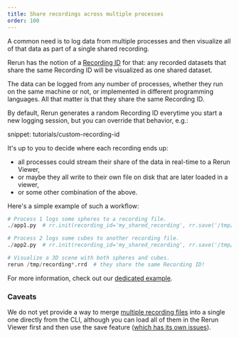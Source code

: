 ```yaml
---
title: Share recordings across multiple processes
order: 100
---
```


A common need is to log data from multiple processes and then visualize all of that data as part of a single shared recording.

Rerun has the notion of a [Recording ID](../../concepts/apps-and-recordings.md) for that: any recorded datasets that share the same Recording ID will be visualized as one shared dataset.

The data can be logged from any number of processes, whether they run on the same machine or not, or implemented in different programming languages.
All that matter is that they share the same Recording ID.

By default, Rerun generates a random Recording ID everytime you start a new logging session, but you can override that behavior, e.g.:

snippet: tutorials/custom-recording-id

It's up to you to decide where each recording ends up:
- all processes could stream their share of the data in real-time to a Rerun Viewer,
- or maybe they all write to their own file on disk that are later loaded in a viewer,
- or some other combination of the above.

Here's a simple example of such a workflow:
```python
# Process 1 logs some spheres to a recording file.
./app1.py  # rr.init(recording_id='my_shared_recording', rr.save('/tmp/recording1.rrd')

# Process 2 logs some cubes to another recording file.
./app2.py  # rr.init(recording_id='my_shared_recording', rr.save('/tmp/recording2.rrd')

# Visualize a 3D scene with both spheres and cubes.
rerun /tmp/recording*.rrd  # they share the same Recording ID!
```

For more information, check out our [dedicated example](https://github.com/rerun-io/rerun/tree/main/examples/python/shared_recording).

### Caveats

We do not yet provide a way to merge [multiple recording files](https://github.com/rerun-io/rerun/issues/4057) into a single one directly from the CLI, although you can load all of them in the Rerun Viewer first and then use the save feature ([which has its own issues](https://github.com/rerun-io/rerun/issues/3091)).
